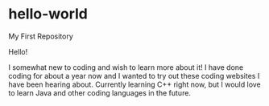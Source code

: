 # hello-world
My First Repository

Hello!

I somewhat new to coding and wish to learn more about it!
I have done coding for about a year now and I wanted to try out these coding websites I have been hearing about.
Currently learning C++ right now, but I would love to learn Java and other coding languages in the future.
